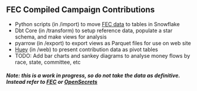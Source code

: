 ## FEC Compiled Campaign Contributions

- Python scripts (in /import) to move [FEC data](https://www.fec.gov/data/browse-data/?tab=bulk-data) to tables in Snowflake 
- Dbt Core (in /transform) to setup reference data, populate a star schema, and make views for analysis
- pyarrow (in /export) to export views as Parquet files for use on web site
- [Huey](https://github.com/rpbouman/huey) (in /web) to present contribution data as pivot tables
- TODO: Add bar charts and sankey diagrams to analyse money flows by race, state, committee, etc

##### Note: this is a work in progress, so do not take the data as definitive. Instead refer to [FEC](https://www.fec.gov/) or [OpenSecrets](https://www.opensecrets.org/) 